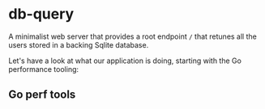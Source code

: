 # db-query

A minimalist web server that provides a root endpoint `/` that retunes all the users stored in a backing Sqlite database.

Let's have a look at what our application is doing, starting with the Go performance tooling:

## Go perf tools